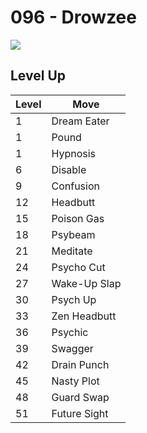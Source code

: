 # 096 - Drowzee
![][096]

## Level Up

Level | Move
---   | ---
  1   | Dream Eater
  1   | Pound
  1   | Hypnosis
  6   | Disable
  9   | Confusion
 12   | Headbutt
 15   | Poison Gas
 18   | Psybeam
 21   | Meditate
 24   | Psycho Cut
 27   | Wake-Up Slap
 30   | Psych Up
 33   | Zen Headbutt
 36   | Psychic
 39   | Swagger
 42   | Drain Punch
 45   | Nasty Plot
 48   | Guard Swap
 51   | Future Sight

[096]: ../img/pokemon/096.png
